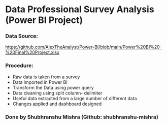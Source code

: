 # Data Professional Survey Analysis (Power BI Project)

### Data Source: 
https://github.com/AlexTheAnalyst/Power-BI/blob/main/Power%20BI%20-%20Final%20Project.xlsx

### Procedure:
- Raw data is taken from a survey
- Data imported in Power BI
- Transform the Data using power query
- Data cleaning using split column- delimiter
- Useful data extracted from a large number of different data
- Changes applied and dashboard designed

### Done by Shubhranshu Mishra (Github: shubhranshu-mishra)
